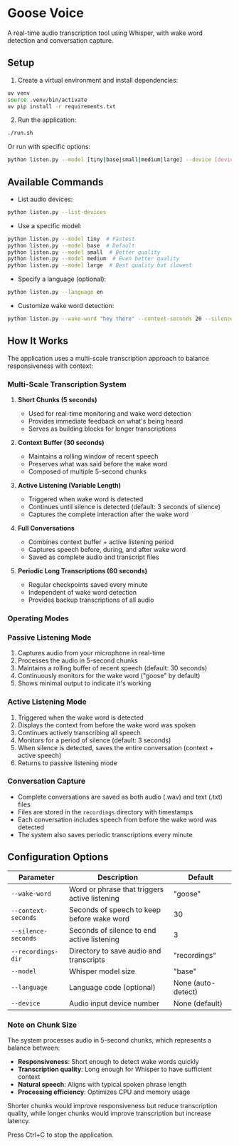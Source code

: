 # Goose Voice

A real-time audio transcription tool using Whisper, with wake word detection and conversation capture.

## Setup

1. Create a virtual environment and install dependencies:
```bash
uv venv
source .venv/bin/activate
uv pip install -r requirements.txt
```

2. Run the application:
```bash
./run.sh
```

Or run with specific options:
```bash
python listen.py --model [tiny|base|small|medium|large] --device [device_number]
```

## Available Commands

- List audio devices:
```bash
python listen.py --list-devices
```

- Use a specific model:
```bash
python listen.py --model tiny  # Fastest
python listen.py --model base  # Default
python listen.py --model small  # Better quality
python listen.py --model medium  # Even better quality
python listen.py --model large  # Best quality but slowest
```

- Specify a language (optional):
```bash
python listen.py --language en
```

- Customize wake word detection:
```bash
python listen.py --wake-word "hey there" --context-seconds 20 --silence-seconds 5
```

## How It Works

The application uses a multi-scale transcription approach to balance responsiveness with context:

### Multi-Scale Transcription System

1. **Short Chunks (5 seconds)**
   - Used for real-time monitoring and wake word detection
   - Provides immediate feedback on what's being heard
   - Serves as building blocks for longer transcriptions

2. **Context Buffer (30 seconds)**
   - Maintains a rolling window of recent speech
   - Preserves what was said before the wake word
   - Composed of multiple 5-second chunks

3. **Active Listening (Variable Length)**
   - Triggered when wake word is detected
   - Continues until silence is detected (default: 3 seconds of silence)
   - Captures the complete interaction after the wake word

4. **Full Conversations**
   - Combines context buffer + active listening period
   - Captures speech before, during, and after wake word
   - Saved as complete audio and transcript files

5. **Periodic Long Transcriptions (60 seconds)**
   - Regular checkpoints saved every minute
   - Independent of wake word detection
   - Provides backup transcriptions of all audio

### Operating Modes

### Passive Listening Mode
1. Captures audio from your microphone in real-time
2. Processes the audio in 5-second chunks
3. Maintains a rolling buffer of recent speech (default: 30 seconds)
4. Continuously monitors for the wake word ("goose" by default)
5. Shows minimal output to indicate it's working

### Active Listening Mode
1. Triggered when the wake word is detected
2. Displays the context from before the wake word was spoken
3. Continues actively transcribing all speech
4. Monitors for a period of silence (default: 3 seconds)
5. When silence is detected, saves the entire conversation (context + active speech)
6. Returns to passive listening mode

### Conversation Capture
- Complete conversations are saved as both audio (.wav) and text (.txt) files
- Files are stored in the `recordings` directory with timestamps
- Each conversation includes speech from before the wake word was detected
- The system also saves periodic transcriptions every minute

## Configuration Options

| Parameter | Description | Default |
|-----------|-------------|---------|
| `--wake-word` | Word or phrase that triggers active listening | "goose" |
| `--context-seconds` | Seconds of speech to keep before wake word | 30 |
| `--silence-seconds` | Seconds of silence to end active listening | 3 |
| `--recordings-dir` | Directory to save audio and transcripts | "recordings" |
| `--model` | Whisper model size | "base" |
| `--language` | Language code (optional) | None (auto-detect) |
| `--device` | Audio input device number | None (default) |

### Note on Chunk Size

The system processes audio in 5-second chunks, which represents a balance between:
- **Responsiveness**: Short enough to detect wake words quickly
- **Transcription quality**: Long enough for Whisper to have sufficient context
- **Natural speech**: Aligns with typical spoken phrase length
- **Processing efficiency**: Optimizes CPU and memory usage

Shorter chunks would improve responsiveness but reduce transcription quality, while longer chunks would improve transcription but increase latency.

Press Ctrl+C to stop the application.